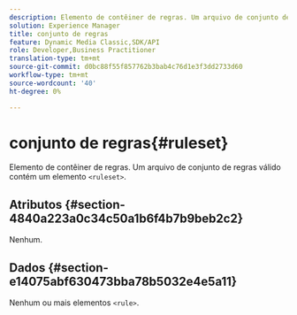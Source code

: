 ```yaml
---
description: Elemento de contêiner de regras. Um arquivo de conjunto de regras válido contém um elemento <ruleset>.
solution: Experience Manager
title: conjunto de regras
feature: Dynamic Media Classic,SDK/API
role: Developer,Business Practitioner
translation-type: tm+mt
source-git-commit: d0bc88f55f857762b3bab4c76d1e3f3dd2733d60
workflow-type: tm+mt
source-wordcount: '40'
ht-degree: 0%

---
```



# conjunto de regras{#ruleset}

Elemento de contêiner de regras. Um arquivo de conjunto de regras válido contém um elemento `<ruleset>`.

## Atributos {#section-4840a223a0c34c50a1b6f4b7b9beb2c2}

Nenhum.

## Dados {#section-e14075abf630473bba78b5032e4e5a11}

Nenhum ou mais elementos `<rule>`.
